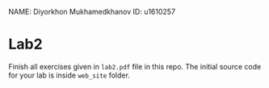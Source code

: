 NAME: Diyorkhon Mukhamedkhanov
ID: u1610257




# Lab2

Finish all exercises given in `lab2.pdf` file in this repo. The initial source code for your lab is inside `web_site` folder.
